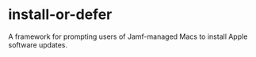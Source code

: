# install-or-defer
A framework for prompting users of Jamf-managed Macs to install Apple software updates.
